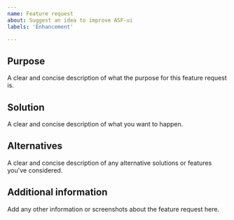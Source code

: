 ```yaml
---
name: Feature request
about: Suggest an idea to improve ASF-ui
labels: 'Enhancement'

---
```


## Purpose
A clear and concise description of what the purpose for this feature request is.

## Solution
A clear and concise description of what you want to happen.

## Alternatives
A clear and concise description of any alternative solutions or features you've considered.

## Additional information
Add any other information or screenshots about the feature request here.
